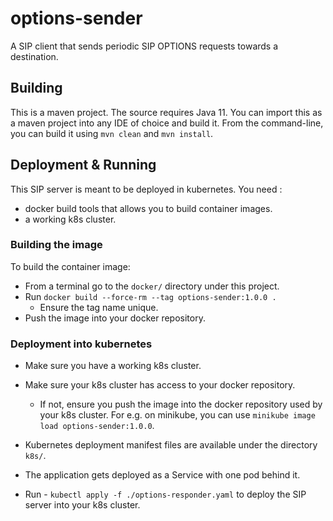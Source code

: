 # options-sender
A SIP client that sends periodic SIP OPTIONS requests towards a destination.

## Building
This is a maven project. The source requires Java 11.
You can import this as a maven project into any IDE of choice and build it.
From the command-line, you can build it using `mvn clean` and `mvn install`.

## Deployment & Running
This SIP server is meant to be deployed in kubernetes.
You need :
- docker build tools that allows you to build container images.
- a working k8s cluster.

### Building the image
To build the container image:
- From a terminal go to the `docker/` directory under this project.
- Run `docker build --force-rm --tag options-sender:1.0.0 .`
  - Ensure the tag name unique.
- Push the image into your docker repository.

### Deployment into kubernetes
- Make sure you have a working k8s cluster.
- Make sure your k8s cluster has access to your docker repository.
  - If not, ensure you push the image into the docker repository used by your k8s cluster. For e.g. on minikube, you can use `minikube image load options-sender:1.0.0`.

- Kubernetes deployment manifest files are available under the directory `k8s/`.
- The application gets deployed as a Service with one pod behind it.
- Run - `kubectl apply -f ./options-responder.yaml` to deploy the SIP server into your k8s cluster.
